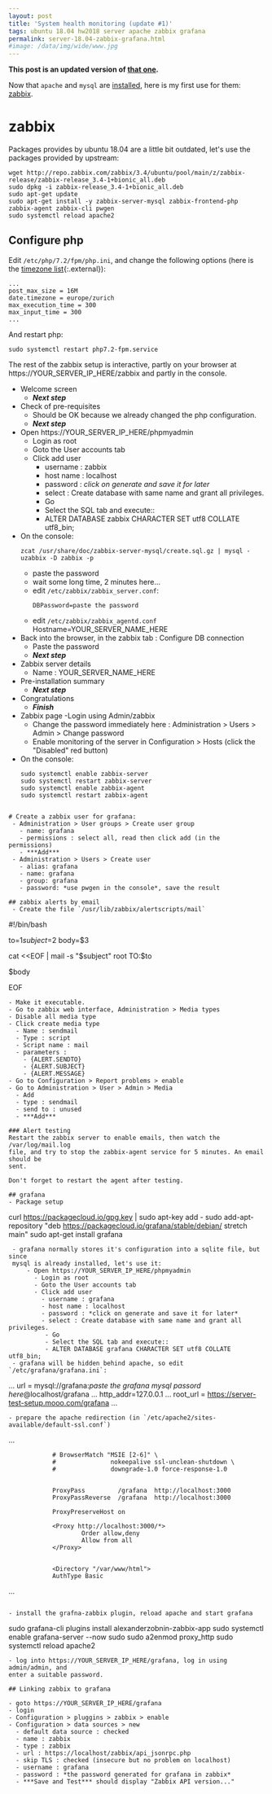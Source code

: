 ```yaml
---
layout: post
title: 'System health monitoring (update #1)'
tags: ubuntu 18.04 hw2018 server apache zabbix grafana
permalink: server-18.04-zabbix-grafana.html
#image: /data/img/wide/www.jpg
---
```


**This post is an updated version of [that one](/server-18.04-zabbix-grafana-v0.html).**

Now that `apache` and `mysql` are [installed](/server-18.04-apache.html), here is my first use for them: [zabbix](/tag/zabbix.html).

# zabbix
Packages provides by ubuntu 18.04 are a little bit outdated, let's use the packages provided by upstream:

```console
wget http://repo.zabbix.com/zabbix/3.4/ubuntu/pool/main/z/zabbix-release/zabbix-release_3.4-1+bionic_all.deb
sudo dpkg -i zabbix-release_3.4-1+bionic_all.deb
sudo apt-get update
sudo apt-get install -y zabbix-server-mysql zabbix-frontend-php zabbix-agent zabbix-cli pwgen
sudo systemctl reload apache2
```

## Configure php

Edit `/etc/php/7.2/fpm/php.ini`, and change the following options (here is the [timezone list](https://secure.php.net/manual/en/timezones.php){:.external}):

```config
...
post_max_size = 16M
date.timezone = europe/zurich
max_execution_time = 300
max_input_time = 300
...
```
And restart php:
```
sudo systemctl restart php7.2-fpm.service
```

The rest of the zabbix setup is interactive, partly on your browser at https://YOUR_SERVER_IP_HERE/zabbix and partly in the console.

 - Welcome screen
   - ***Next step***
 - Check of pre-requisites
   - Should be OK because we already changed the php configuration.
   - ***Next step***
 - Open https://YOUR_SERVER_IP_HERE/phpmyadmin
   - Login as root
   - Goto the User accounts tab
   - Click add user
     - username : zabbix
     - host name : localhost
     - password : *click on generate and save it for later*
     - select : Create database with same name and grant all privileges.
      - Go
      - Select the SQL tab and execute::
      - ALTER DATABASE zabbix CHARACTER SET utf8 COLLATE utf8_bin;
 - On the console:
   ```
   zcat /usr/share/doc/zabbix-server-mysql/create.sql.gz | mysql -uzabbix -D zabbix -p
   ```
   - paste the password
   - wait some long time, 2 minutes here...
   - edit `/etc/zabbix/zabbix_server.conf`:
     ```
     DBPassword=paste the password
     ```
   - edit `/etc/zabbix/zabbix_agentd.conf`
     Hostname=YOUR_SERVER_NAME_HERE
 - Back into the browser, in the zabbix tab : Configure DB connection 
   - Paste the password
   - ***Next step***
 - Zabbix server details
   - Name : YOUR_SERVER_NAME_HERE
 - Pre-installation summary
   - ***Next step***
 - Congratulations
   - ***Finish***
 - Zabbix page
   -Login using Admin/zabbix
   - Change the password immediately here : Administration > Users > Admin > Change password
   - Enable monitoring of the server in Configuration > Hosts (click the "Disabled" red button)
 - On the console:
   ```
   sudo systemctl enable zabbix-server
   sudo systemctl restart zabbix-server
   sudo systemctl enable zabbix-agent
   sudo systemctl restart zabbix-agent
 ```

 # Create a zabbix user for grafana:
  - Administration > User groups > Create user group
    - name: grafana
    - permissions : select all, read then click add (in the permissions)
    - ***Add***
  - Administration > Users > Create user
    - alias: grafana
    - name: grafana
    - group: grafana
    - password: *use pwgen in the console*, save the result

## zabbix alerts by email
  - Create the file `/usr/lib/zabbix/alertscripts/mail`
 
  ```
#!/bin/bash

to=$1
subject=$2
body=$3

cat <<EOF | mail -s "$subject" root
TO:$to

$body

EOF
 ```
 - Make it executable.
 - Go to zabbix web interface, Administration > Media types
 - Disable all media type
 - Click create media type
   - Name : sendmail
   - Type : script
   - Script name : mail
   - parameters : 
     - {ALERT.SENDTO}
     - {ALERT.SUBJECT}
     - {ALERT.MESSAGE}
 - Go to Configuration > Report problems > enable
 - Go to Administration > User > Admin > Media
   - Add
   - type : sendmail
   - send to : unused
   - ***Add***

### Alert testing
Restart the zabbix server to enable emails, then watch the /var/log/mail.log
file, and try to stop the zabbix-agent service for 5 minutes. An email should be
sent.

Don't forget to restart the agent after testing.

## grafana
 - Package setup
```
curl https://packagecloud.io/gpg.key | sudo apt-key add -
sudo add-apt-repository "deb https://packagecloud.io/grafana/stable/debian/ stretch main"
sudo apt-get install grafana
```
 - grafana normally stores it's configuration into a sqlite file, but since
 mysql is already installed, let's use it:
     - Open https://YOUR_SERVER_IP_HERE/phpmyadmin
       - Login as root
       - Goto the User accounts tab
       - Click add user
         - username : grafana
         - host name : localhost
         - password : *click on generate and save it for later*
         - select : Create database with same name and grant all privileges.
          - Go
          - Select the SQL tab and execute::
          - ALTER DATABASE grafana CHARACTER SET utf8 COLLATE utf8_bin;
 - grafana will be hidden behind apache, so edit `/etc/grafana/grafana.ini`:
 ```
...
url = mysql://grafana:*paste the grafana mysql passord here*@localhost/grafana
...
http_addr=127.0.0.1
...
root_url = https://server-test-setup.mooo.com/grafana
...
 ```
 - prepare the apache redirection (in `/etc/apache2/sites-available/default-ssl.conf`)
   ```
   ...

                # BrowserMatch "MSIE [2-6]" \
                #               nokeepalive ssl-unclean-shutdown \
                #               downgrade-1.0 force-response-1.0


                ProxyPass         /grafana  http://localhost:3000
                ProxyPassReverse  /grafana  http://localhost:3000

                ProxyPreserveHost on

                <Proxy http://localhost:3000/*>
                        Order allow,deny
                        Allow from all
                </Proxy>


                <Directory "/var/www/html">
                AuthType Basic

   ...
   ```

 - install the grafna-zabbix plugin, reload apache and start grafana
 ```
sudo grafana-cli plugins install alexanderzobnin-zabbix-app
sudo systemctl enable grafana-server --now
sudo sudo a2enmod proxy_http
sudo systemctl reload apache2
 ```
 - log into https://YOUR_SERVER_IP_HERE/grafana, log in using admin/admin, and
 enter a suitable password.

## Linking zabbix to grafana

 - goto https://YOUR_SERVER_IP_HERE/grafana
 - login
 - Configuration > pluggins > zabbix > enable
 - Configuration > data sources > new
   - default data source : checked
   - name : zabbix
   - type : zabbix
   - url : https://localhost/zabbix/api_jsonrpc.php
   - skip TLS : checked (insecure but no problem on localhost)
   - username : grafana
   - password : *the password generated for grafana in zabbix*
   - ***Save and Test*** should display "Zabbix API version..."
